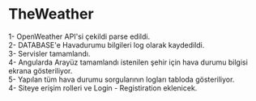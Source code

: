 # TheWeather
1- OpenWeather API'si çekildi parse edildi.<br>
2- DATABASE'e Havadurumu bilgileri log olarak kaydedildi.<br>
3- Servisler tamamlandı.<br>
4- Angularda Arayüz tamamlandı istenilen şehir için hava durumu bilgisi ekrana gösteriliyor.<br>
5- Yapılan tüm hava durumu sorgularının logları tabloda gösteriliyor.<br>
4- Siteye erişim rolleri ve Login - Registiration eklenicek.<br>
